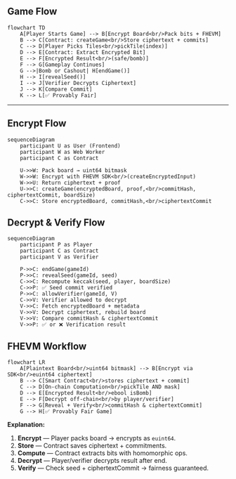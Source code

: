 
##  Game Flow

```mermaid
flowchart TD
    A[Player Starts Game] --> B[Encrypt Board<br/>Pack bits + FHEVM]
    B --> C[Contract: createGame<br/>Store ciphertext + commits]
    C --> D[Player Picks Tiles<br/>pickTile(index)]
    D --> E[Contract: Extract Encrypted Bit]
    E --> F[Encrypted Result<br/>(safe/bomb)]
    F --> G[Gameplay Continues]
    G -->|Bomb or Cashout| H[endGame()]
    H --> I[revealSeed()]
    I --> J[Verifier Decrypts Ciphertext]
    J --> K[Compare Commit]
    K --> L[✅ Provably Fair]
```

---

## Encrypt Flow

```mermaid
sequenceDiagram
    participant U as User (Frontend)
    participant W as Web Worker
    participant C as Contract

    U->>W: Pack board → uint64 bitmask
    W->>W: Encrypt with FHEVM SDK<br/>(createEncryptedInput)
    W->>U: Return ciphertext + proof
    U->>C: createGame(encryptedBoard, proof,<br/>commitHash, ciphertextCommit, boardSize)
    C->>C: Store encryptedBoard, commitHash,<br/>ciphertextCommit
```


## Decrypt & Verify Flow

```mermaid
sequenceDiagram
    participant P as Player
    participant C as Contract
    participant V as Verifier

    P->>C: endGame(gameId)
    P->>C: revealSeed(gameId, seed)
    C->>C: Recompute keccak(seed, player, boardSize)
    C->>P: ✅ Seed commit verified
    P->>C: allowVerifier(gameId, V)
    C->>V: Verifier allowed to decrypt
    V->>C: Fetch encryptedBoard + metadata
    V->>V: Decrypt ciphertext, rebuild board
    V->>V: Compare commitHash & ciphertextCommit
    V->>P: ✅ or ❌ Verification result
```

## FHEVM Workflow

```mermaid
flowchart LR
    A[Plaintext Board<br/>uint64 bitmask] --> B[Encrypt via SDK<br/>euint64 ciphertext]
    B --> C[Smart Contract<br/>stores ciphertext + commit]
    C --> D[On-chain Computation<br/>pickTile AND mask]
    D --> E[Encrypted Result<br/>ebool isBomb]
    E --> F[Decrypt off-chain<br/>by player/verifier]
    F --> G[Reveal + Verify<br/>commitHash & ciphertextCommit]
    G --> H[✅ Provably Fair Game]
```

**Explanation:**

1. **Encrypt** — Player packs board → encrypts as `euint64`.
2. **Store** — Contract saves ciphertext + commitments.
3. **Compute** — Contract extracts bits with homomorphic ops.
4. **Decrypt** — Player/verifier decrypts result after end.
5. **Verify** — Check seed + ciphertextCommit → fairness guaranteed.

